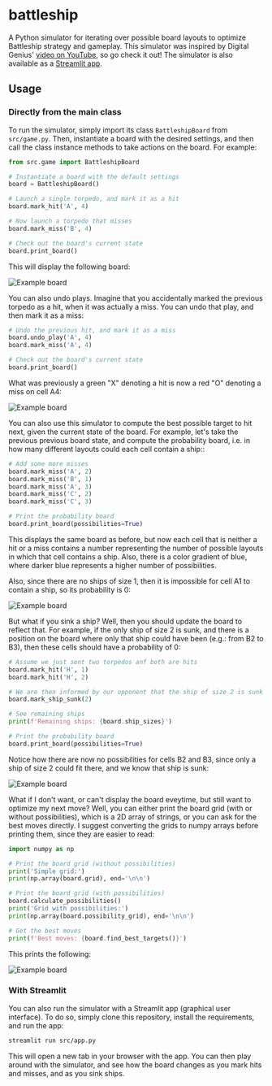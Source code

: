 # battleship
A Python simulator for iterating over possible board layouts to optimize Battleship strategy and gameplay. This simulator was inspired by Digital Genius\' [video on YouTube](https://www.youtube.com/watch?v=8FctDuTfcO8), so go check it out! The simulator is also available as a [Streamlit app](placeholder).

## Usage

### Directly from the main class
To run the simulator, simply import its class `BattleshipBoard` from `src/game.py`. Then, instantiate a board with the desired settings, and then call the class instance methods to take actions on the board. For example:

```python
from src.game import BattleshipBoard

# Instantiate a board with the default settings
board = BattleshipBoard()

# Launch a single torpedo, and mark it as a hit
board.mark_hit('A', 4)

# Now launch a torpedo that misses
board.mark_miss('B', 4)

# Check out the board's current state
board.print_board()
```

This will display the following board:

![Example board](images/board_0.png)

You can also undo plays. Imagine that you accidentally marked the previous torpedo as a hit, when it was actually a miss. You can undo that play, and then mark it as a miss:

```python
# Undo the previous hit, and mark it as a miss
board.undo_play('A', 4)
board.mark_miss('A', 4)

# Check out the board's current state
board.print_board()
```

What was previously a green "X" denoting a hit is now a red "O" denoting a miss on cell A4:

![Example board](images/board_1.png)


You can also use this simulator to compute the best possible target to hit next, given the current state of the board. For example, let's take the previous previous board state, and compute the probability board, i.e. in how many different layouts could each cell contain a ship::

```python
# Add some more misses
board.mark_miss('A', 2)
board.mark_miss('B', 1)
board.mark_miss('A', 3)
board.mark_miss('C', 2)
board.mark_miss('C', 3)

# Print the probability board
board.print_board(possibilities=True)
```

This displays the same board as before, but now each cell that is neither a hit or a miss contains a number representing the number of possible layouts in which that cell contains a ship. Also, there is a color gradient of blue, where darker blue represents a higher number of possibilities.

Also, since there are no ships of size 1, then it is impossible for cell A1 to contain a ship, so its probability is 0:

![Example board](images/board_2.png)

But what if you sink a ship? Well, then you should update the board to reflect that. For example, if the only ship of size 2 is sunk, and there is a position on the board where only that ship could have been (e.g.: from B2 to B3), then these cells should have a probability of 0:

```python
# Assume we just sent two torpedos anf both are hits
board.mark_hit('H', 1)
board.mark_hit('H', 2)

# We are then informed by our opponent that the ship of size 2 is sunk
board.mark_ship_sunk(2)

# See remaining ships
print(f'Remaining ships: {board.ship_sizes}')

# Print the probability board
board.print_board(possibilities=True)
```

Notice how there are now no possibilities for cells B2 and B3, since only a ship of size 2 could fit there, and we know that ship is sunk:

![Example board](images/board_3.png)

What if I don't want, or can't display the board eveytime, but still want to optimize my next move? Well, you can either print the board grid (with or without possibilities), which is a 2D array of strings, or you can ask for the best moves directly. I suggest converting the grids to numpy arrays before printing them, since they are easier to read:

```python
import numpy as np

# Print the board grid (without possibilities)
print('Simple grid:')
print(np.array(board.grid), end='\n\n')

# Print the board grid (with possibilities)
board.calculate_possibilities()
print('Grid with possibilities:')
print(np.array(board.possibility_grid), end='\n\n')

# Get the best moves
print(f'Best moves: {board.find_best_targets()}')
```

This prints the following:

![Example board](images/board_4.png)

### With Streamlit

You can also run the simulator with a Streamlit app (graphical user interface). To do so, simply clone this repository, install the requirements, and run the app:

```bash
streamlit run src/app.py
```

This will open a new tab in your browser with the app. You can then play around with the simulator, and see how the board changes as you mark hits and misses, and as you sink ships.
